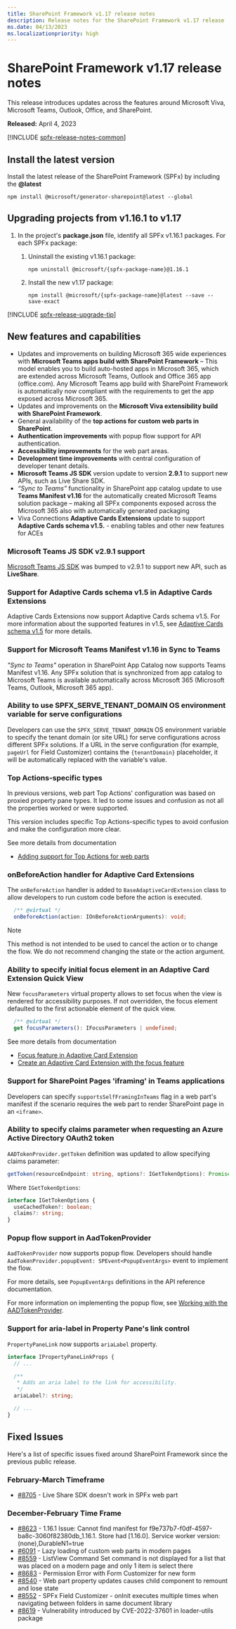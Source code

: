 ```yaml
---
title: SharePoint Framework v1.17 release notes
description: Release notes for the SharePoint Framework v1.17 release
ms.date: 04/13/2023
ms.localizationpriority: high
---
```

# SharePoint Framework v1.17 release notes

This release introduces updates across the features around Microsoft Viva, Microsoft Teams, Outlook, Office, and SharePoint.

**Released:** April 4, 2023

[!INCLUDE [spfx-release-notes-common](../../includes/snippets/spfx-release-notes-common.md)]

## Install the latest version

Install the latest release of the SharePoint Framework (SPFx) by including the **@latest**

```console
npm install @microsoft/generator-sharepoint@latest --global
```

## Upgrading projects from v1.16.1 to v1.17

1. In the project's **package.json** file, identify all SPFx v1.16.1 packages. For each SPFx package:
    1. Uninstall the existing v1.16.1 package:

        ```console
        npm uninstall @microsoft/{spfx-package-name}@1.16.1
        ```

    1. Install the new v1.17 package:

        ```console
        npm install @microsoft/{spfx-package-name}@latest --save --save-exact
        ```

[!INCLUDE [spfx-release-upgrade-tip](../../includes/snippets/spfx-release-upgrade-tip.md)]

## New features and capabilities

- Updates and improvements on building Microsoft 365 wide experiences with **Microsoft Teams apps build with SharePoint Framework** – This model enables you to build auto-hosted apps in Microsoft 365, which are extended across Microsoft Teams, Outlook and Office 365 app (office.com). Any Microsoft Teams app build with SharePoint Framework is automatically now compliant with the requirements to get the app exposed across Microsoft 365.
- Updates and improvements on the **Microsoft Viva extensibility build with SharePoint Framework**.
- General availability of the **top actions for custom web parts in SharePoint**.
- **Authentication improvements** with popup flow support for API authentication.
- **Accessibility improvements** for the web part areas.
- **Development time improvements** with central configuration of developer tenant details.
- **Microsoft Teams JS SDK** version update to version **2.9.1** to support new APIs, such as Live Share SDK.
- *“Sync to Teams”* functionality in SharePoint app catalog update to use **Teams Manifest v1.16** for the automatically created Microsoft Teams solution package – making all SPFx components exposed across the Microsoft 365 also with automatically generated packaging
- Viva Connections **Adaptive Cards Extensions** update to support **Adaptive Cards schema v1.5.** - enabling tables and other new features for ACEs

### Microsoft Teams JS SDK v2.9.1 support

[Microsoft Teams JS SDK](/javascript/api/overview/msteams-client) was bumped to v2.9.1 to support new API, such as **LiveShare**.

### Support for Adaptive Cards schema v1.5 in Adaptive Cards Extensions

Adaptive Cards Extensions now support Adaptive Cards schema v1.5. For more information about the supported features in v1.5, see [Adaptive Cards schema v1.5](https://adaptivecards.io/explorer/AdaptiveCard.html) for more details.

### Support for Microsoft Teams Manifest v1.16 in Sync to Teams

*"Sync to Teams"* operation in SharePoint App Catalog now supports Teams Manifest v1.16. Any SPFx solution that is synchronized from app catalog to Microsoft Teams is available automatically across Microsoft 365 (Microsoft Teams, Outlook, Microsoft 365 app).

### Ability to use SPFX_SERVE_TENANT_DOMAIN OS environment variable for serve configurations

Developers can use the `SPFX_SERVE_TENANT_DOMAIN` OS environment variable to specify the tenant domain (or site URL) for serve configurations across different SPFx solutions. If a URL in the serve configuration (for example, `pageUrl` for Field Customizer) contains the `{tenantDomain}` placeholder, it will be automatically replaced with the variable's value.

### Top Actions-specific types

In previous versions, web part Top Actions' configuration was based on proxied property pane types. It led to some issues and confusion as not all the properties worked or were supported.

This version includes specific Top Actions-specific types to avoid confusion and make the configuration more clear.

See more details from documentation

- [Adding support for Top Actions for web parts](web-parts/guidance/getting-started-with-top-actions.md)

### onBeforeAction handler for Adaptive Card Extensions

The `onBeforeAction` handler is added to `BaseAdaptiveCardExtension` class to allow developers to run custom code before the action is executed.

```typescript
  /** @virtual */
  onBeforeAction(action: IOnBeforeActionArguments): void;
```

> [!NOTE]
> This method is not intended to be used to cancel the action or to change the flow. We do not recommend changing the state or the action argument.

### Ability to specify initial focus element in an Adaptive Card Extension Quick View

New `focusParameters` virtual property allows to set focus when the view is rendered for accessibility purposes. If not overridden, the focus element defaulted to the first actionable element of the quick view.

```typescript
  /** @virtual */
  get focusParameters(): IFocusParameters | undefined;
```

See more details from documentation

- [Focus feature in Adaptive Card Extension](viva/features/focus-feature/FocusFeatureDocumentation.md)
- [Create an Adaptive Card Extension with the focus feature](viva/features/focus-feature/FocusFeatureTutorial.md)

### Support for SharePoint Pages 'iframing' in Teams applications

Developers can specify `supportsSelfFramingInTeams` flag in a web part's manifest if the scenario requires the web part to render SharePoint page in an `<iframe>`.

### Ability to specify claims parameter when requesting an Azure Active Directory OAuth2 token

`AADTokenProvider.getToken` definition was updated to allow specifying claims parameter:

```typescript
getToken(resourceEndpoint: string, options?: IGetTokenOptions): Promise<string>;
```

Where `IGetTokenOptions`:

```typescript
interface IGetTokenOptions {
  useCachedToken?: boolean;
  claims?: string;
}
```

### Popup flow support in AadTokenProvider

`AadTokenProvider` now supports popup flow. Developers should handle `AadTokenProvider.popupEvent: SPEvent<PopupEventArgs>` event to implement the flow.

For more details, see `PopupEventArgs` definitions in the API reference documentation.

For more information on implementing the popup flow, see [Working with the AADTokenProvider](use-aadtokenprovider.md).

### Support for aria-label in Property Pane's link control

`PropertyPaneLink` now supports `ariaLabel` property.

```typescript
interface IPropertyPaneLinkProps {
  // ...

  /**
   * Adds an aria label to the link for accessibility.
   */
  ariaLabel?: string;

  // ...
}
```

## Fixed Issues

Here's a list of specific issues fixed around SharePoint Framework since the previous public release.

### February-March Timeframe

- [#8705](https://github.com/SharePoint/sp-dev-docs/issues/8705) - Live Share SDK doesn't work in SPFx web part

### December-February Time Frame

- [#8623](https://github.com/SharePoint/sp-dev-docs/issues/8623) - 1.16.1 Issue: Cannot find manifest for f9e737b7-f0df-4597-ba8c-3060f82380db_1.16.1. Store had [1.16.0]. Service worker version: (none),DurableN1=true
- [#6091](https://github.com/SharePoint/sp-dev-docs/issues/6091) - Lazy loading of custom web parts in modern pages
- [#8559](https://github.com/SharePoint/sp-dev-docs/issues/8559) - ListView Command Set command is not displayed for a list that was placed on a modern page and only 1 item is select there
- [#8683](https://github.com/SharePoint/sp-dev-docs/issues/8683) - Permission Error with Form Customizer for new form
- [#8540](https://github.com/SharePoint/sp-dev-docs/issues/8540) - Web part property updates causes child component to remount and lose state
- [#8552](https://github.com/SharePoint/sp-dev-docs/issues/8552) - SPFx Field Customizer - onInit executes multiple times when navigating between folders in same document library
- [#8619](https://github.com/SharePoint/sp-dev-docs/issues/8619) - Vulnerability introduced by CVE-2022-37601 in loader-utils package

